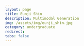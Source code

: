 ```yaml
---
layout: page
title: Eunji Shin
description: Multimodal Generation
img: /assets/img/eunji_shin.jpg
category: undergraduate
redirect:  
tabs: false
---
```

